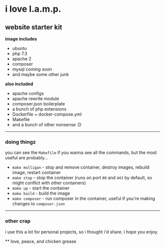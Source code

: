 # i love l.a.m.p.

**website starter kit**
---

**image includes**
- ubuntu
- php 7.3
- apache 2
- composer 
- mysql *coming soon*
- and maybe some other junk

**also included**
- apache configs
- apache rewrite module
- composer.json boilerplate
- a bunch of php extensions
- Dockerfile + docker-compose.yml
- Makefile
- and a bunch of other nonsense :D

---
### doing thingz

you can see the `Makefile` if you wanna see all the commands,
but the most useful are probably...
- `make mulligan` - stop and remove container, destroy images, rebuild image, restart container
- `make stop` - stop the container (runs on port `80` and `443` by default, so might conflict with other containers)
- `make up` - start the container
- `make build` - build the image
- `make composer` - run composer in the container, useful if you're making changes to `composer.json`

---
### other crap

i use this a lot for personal projects, so i thought i'd share. i hope you enjoy.

** love, peace, and chicken grease
